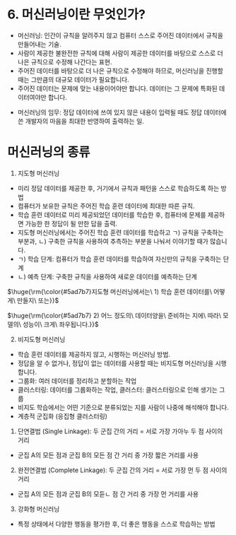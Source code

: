 # 6. 머신러닝이란 무엇인가?
- 머신러닝: 인간이 규칙을 알려주지 않고 컴퓨터 스스로 주어진 데이터에서 규칙을 만들어내는 기술.
- 사람이 제공한 불완전한 규칙에 대해 사람이 제공한 데이터를 바탕으로 스스로 더 나은 규칙으로 수정해 나간다는 표현.
- 주어진 데이터를 바탕으로 더 나은 규칙으로 수정해야 하므로, 머신러닝을 진행할 때는 그만큼의 대규모 데이터가 필요합니다.
- 주어진 데이터는 문제에 맞는 내용이어야만 합니다. 데이터는 그 문제에 특화된 데이터여야만 합니다.
* 머신러닝의 임무: 정답 데이터에 쓰여 있지 않은 내용이 입력될 때도 정답 데이터에 쓴 개발자의 마음을 최대한 반영하여 출력하는 일.

# 머신러닝의 종류
1) 지도형 머신러닝
- 미리 정답 데이터를 제공한 후, 거기에서 규칙과 패턴을 스스로 학습하도록 하는 방법
- 컴퓨터가 보유한 규칙은 주어진 학습 훈련 데이터에 최대한 따른 규칙.
- 학습 훈련 데이터로 미리 제공되었던 데이터를 학습한 후, 컴퓨터에 문제를 제공하면 가능한 한 정답이 될 만한 답을 출력.
- 지도형 머신러닝에서는 주어진 학습 훈련 데이터를 학습하고 ㄱ) 규칙을 구축하는 부분과, ㄴ) 구축한 규칙을 사용하여 추측하는 부분을 나눠서 이야기할 때가 많습니다.
- ㄱ) 학습 단계: 컴퓨터가 학습 훈련 데이터를 학습하여 자신만의 규칙을 구축하는 단계
- ㄴ) 예측 단계: 구축한 규칙을 사용하여 새로운 데이터를 예측하는 단계
<p>$\huge{\rm{\color{#5ad7b7}지도형 머신러닝에서는\ 1) 학습 훈련 데이터를\ 어떻게\ 만들지\ 또는}}$</p>
<p>$\huge{\rm{\color{#5ad7b7} 2) 어느 정도의\ 데이터양을\ 준비하는 지에\ 따라\ 모델의\ 성능이\ 크게\ 좌우됩니다.}}$</p>

2) 비지도형 머신러닝
- 학습 훈련 데이터를 제공하지 않고, 시행하는 머신러닝 방법.
- 정답을 알 수 없거나, 정답이 없는 데이터를 사용할 때는 비지도형 머신러닝을 시행합니다.
- 그룹화: 여러 데이터를 정리하고 분할하는 작업
- 클러스터링: 데이터를 그룹화하는 작업, 클러스터: 클러스터링으로 인해 생기는 그룹
- 비지도 학습에서는 어떤 기준으로 분류되었는 지를 사람이 나중에 해석해야 합니다.
- 계층적 군집화 (응집형 클러스터링)
1. 단연결법 (Single Linkage): 두 군집 간의 거리 = 서로 가장 가아누 두 점 사이의 거리
- 군집 A의 모든 점과 군집 B의 모든 점 간 거리 중 가장 짧은 거리를 사용
2. 완전연결법 (Complete Linkage): 두 군집 간의 거리 = 서로 가장 먼 두 점 사이의 거리
- 군집 A의 모든 점과 군집 B의 모듣ㄴ 점 간 거리 중 가장 먼 거리를 사용 

3) 강화형 머신러닝
- 특정 상태에서 다양한 행동을 평가한 후, 더 좋은 행동을 스스로 학습하는 방법
